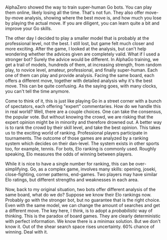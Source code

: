 AlphaZero showed the way to train super-human Go bots. You can play them online, likely losing all the
time. That's not fun. They also offer move-by-move analysis, showing where the best move is, and how much
you lose by playing the actual move. If you are diligent, you can learn quite a bit and improve your 
Go skills.

The other day I decided to play a smaller model that is probably at the professional level, not the best.
I still lost, but game felt much closer and more exciting. After the game, I looked at the analysis, but
can't help wondering whether the advices given are completely valid. What if I used a stronger bot? Surely
the advice would be different. In AlphaGo training, we get a trail of models, hundreds of them, at increasing 
strength, from random play, to novice level, amateur, professional, and finally super-human. Each one of them
can play and provide analysis. Facing the same board, each offers a different move, together with detailed 
analysis why it's the best move. This can be quite confusing. As the saying goes, with many clocks, you
can't tell the time anymore.

Come to think of it, this is just like playing Go in a street corner with a bunch of spectators, each offering
"expert" commentaries. How do we handle this in real world? Well, there are a couple choices. One can take
the consensus, the popular vote. But without knowing the crowd, we are risking that the expert 
opinion might be in minority and therefore drowned out. A better way is to rank the crowd by their skill level,
and take the best opinion. This takes us to the exciting world of ranking. Professional players participate
in tournaments. The outcome of those games are analyzed by a ranking system which decides on their dan-level. 
The system exists in other sports too, for example, tennis. For bots, Elo ranking is commonly used. Roughly
speaking, Elo measures the odds of winning between players.

While it is nice to have a single number for ranking, this can be over-simplifying. Go, as a complex game,
involves many skills: opening, joseki, close-fighting, corner patterns, end-games. Two players may have 
similar Elo ratings, but different strengths and weaknesses in each area. 

Now, back to my original situation, two bots offer different analysis of the same board, what do we do?
Suppose we know their Elo rankings now. Probably go with the stronger bot, but no guarantee that 
is the right choice. Even with the same model, we can change
the amount of searches and get a different move. The key here, I think, is to adopt a *probabilistic*
way of thinking. This is the paradox of board games. They are clearly deterministic with perfect information.
We know there is a minimax solution. But we don't know it. Out of the shear search space rises uncertainty.
60% chance of winning. Deal with it.
